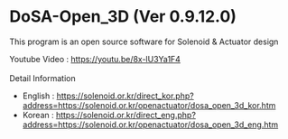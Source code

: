 # DoSA-Open_3D (Ver 0.9.12.0)

This program is an open source software for Solenoid &amp; Actuator design

Youtube Video : https://youtu.be/8x-lU3Ya1F4
<br><br>
Detail Information
 - English : https://solenoid.or.kr/direct_kor.php?address=https://solenoid.or.kr/openactuator/dosa_open_3d_kor.htm
 - Korean  : https://solenoid.or.kr/direct_eng.php?address=https://solenoid.or.kr/openactuator/dosa_open_3d_eng.htm
<br><br>
<img src="http://www.solenoid.or.kr/openactuator/DoSA_Open/DoSA-Open_3D.png" border="0" alt="">
